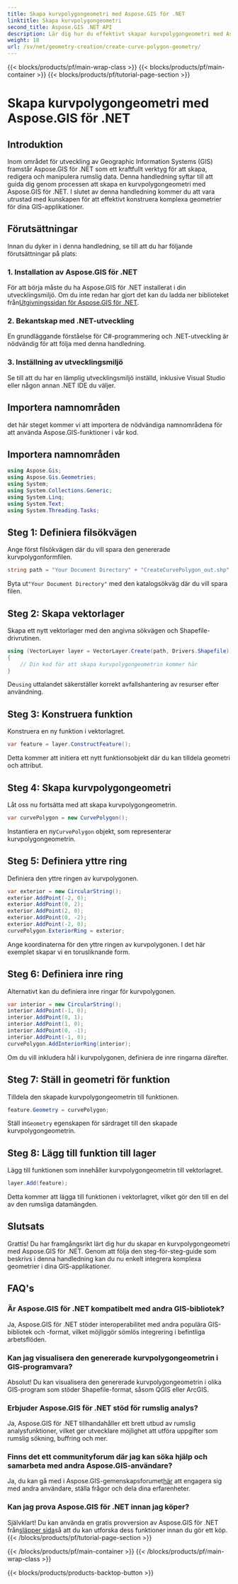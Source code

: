 ```yaml
---
title: Skapa kurvpolygongeometri med Aspose.GIS för .NET
linktitle: Skapa kurvpolygongeometri
second_title: Aspose.GIS .NET API
description: Lär dig hur du effektivt skapar kurvpolygongeometri med Aspose.GIS för .NET. Följ vår steg-för-steg-guide för sömlös in i dina GIS-applikationer.
weight: 18
url: /sv/net/geometry-creation/create-curve-polygon-geometry/
---
```


{{< blocks/products/pf/main-wrap-class >}}
{{< blocks/products/pf/main-container >}}
{{< blocks/products/pf/tutorial-page-section >}}

# Skapa kurvpolygongeometri med Aspose.GIS för .NET

## Introduktion
Inom området för utveckling av Geographic Information Systems (GIS) framstår Aspose.GIS för .NET som ett kraftfullt verktyg för att skapa, redigera och manipulera rumslig data. Denna handledning syftar till att guida dig genom processen att skapa en kurvpolygongeometri med Aspose.GIS för .NET. I slutet av denna handledning kommer du att vara utrustad med kunskapen för att effektivt konstruera komplexa geometrier för dina GIS-applikationer.
## Förutsättningar
Innan du dyker in i denna handledning, se till att du har följande förutsättningar på plats:
### 1. Installation av Aspose.GIS för .NET
 För att börja måste du ha Aspose.GIS för .NET installerat i din utvecklingsmiljö. Om du inte redan har gjort det kan du ladda ner biblioteket från[Utgivningssidan för Aspose.GIS för .NET](https://releases.aspose.com/gis/net/).
### 2. Bekantskap med .NET-utveckling
En grundläggande förståelse för C#-programmering och .NET-utveckling är nödvändig för att följa med denna handledning.
### 3. Inställning av utvecklingsmiljö
Se till att du har en lämplig utvecklingsmiljö inställd, inklusive Visual Studio eller någon annan .NET IDE du väljer.

## Importera namnområden
det här steget kommer vi att importera de nödvändiga namnområdena för att använda Aspose.GIS-funktioner i vår kod.
## Importera namnområden
```csharp
using Aspose.Gis;
using Aspose.Gis.Geometries;
using System;
using System.Collections.Generic;
using System.Linq;
using System.Text;
using System.Threading.Tasks;
```

## Steg 1: Definiera filsökvägen
Ange först filsökvägen där du vill spara den genererade kurvpolygonformfilen.
```csharp
string path = "Your Document Directory" + "CreateCurvePolygon_out.shp";
```
 Byta ut`"Your Document Directory"` med den katalogsökväg där du vill spara filen.
## Steg 2: Skapa vektorlager
Skapa ett nytt vektorlager med den angivna sökvägen och Shapefile-drivrutinen.
```csharp
using (VectorLayer layer = VectorLayer.Create(path, Drivers.Shapefile))
{
    // Din kod för att skapa kurvpolygongeometrin kommer här
}
```
 De`using` uttalandet säkerställer korrekt avfallshantering av resurser efter användning.
## Steg 3: Konstruera funktion
Konstruera en ny funktion i vektorlagret.
```csharp
var feature = layer.ConstructFeature();
```
Detta kommer att initiera ett nytt funktionsobjekt där du kan tilldela geometri och attribut.
## Steg 4: Skapa kurvpolygongeometri
Låt oss nu fortsätta med att skapa kurvpolygongeometrin.
```csharp
var curvePolygon = new CurvePolygon();
```
 Instantiera en ny`CurvePolygon` objekt, som representerar kurvpolygongeometrin.
## Steg 5: Definiera yttre ring
Definiera den yttre ringen av kurvpolygonen.
```csharp
var exterior = new CircularString();
exterior.AddPoint(-2, 0);
exterior.AddPoint(0, 2);
exterior.AddPoint(2, 0);
exterior.AddPoint(0, -2);
exterior.AddPoint(-2, 0);
curvePolygon.ExteriorRing = exterior;
```
Ange koordinaterna för den yttre ringen av kurvpolygonen. I det här exemplet skapar vi en torusliknande form.
## Steg 6: Definiera inre ring
Alternativt kan du definiera inre ringar för kurvpolygonen.
```csharp
var interior = new CircularString();
interior.AddPoint(-1, 0);
interior.AddPoint(0, 1);
interior.AddPoint(1, 0);
interior.AddPoint(0, -1);
interior.AddPoint(-1, 0);
curvePolygon.AddInteriorRing(interior);
```
Om du vill inkludera hål i kurvpolygonen, definiera de inre ringarna därefter.
## Steg 7: Ställ in geometri för funktion
Tilldela den skapade kurvpolygongeometrin till funktionen.
```csharp
feature.Geometry = curvePolygon;
```
 Ställ in`Geometry` egenskapen för särdraget till den skapade kurvpolygongeometrin.
## Steg 8: Lägg till funktion till lager
Lägg till funktionen som innehåller kurvpolygongeometrin till vektorlagret.
```csharp
layer.Add(feature);
```
Detta kommer att lägga till funktionen i vektorlagret, vilket gör den till en del av den rumsliga datamängden.

## Slutsats
Grattis! Du har framgångsrikt lärt dig hur du skapar en kurvpolygongeometri med Aspose.GIS för .NET. Genom att följa den steg-för-steg-guide som beskrivs i denna handledning kan du nu enkelt integrera komplexa geometrier i dina GIS-applikationer.
## FAQ's
### Är Aspose.GIS för .NET kompatibelt med andra GIS-bibliotek?
Ja, Aspose.GIS för .NET stöder interoperabilitet med andra populära GIS-bibliotek och -format, vilket möjliggör sömlös integrering i befintliga arbetsflöden.
### Kan jag visualisera den genererade kurvpolygongeometrin i GIS-programvara?
Absolut! Du kan visualisera den genererade kurvpolygongeometrin i olika GIS-program som stöder Shapefile-format, såsom QGIS eller ArcGIS.
### Erbjuder Aspose.GIS för .NET stöd för rumslig analys?
Ja, Aspose.GIS för .NET tillhandahåller ett brett utbud av rumslig analysfunktioner, vilket ger utvecklare möjlighet att utföra uppgifter som rumslig sökning, buffring och mer.
### Finns det ett communityforum där jag kan söka hjälp och samarbeta med andra Aspose.GIS-användare?
 Ja, du kan gå med i Aspose.GIS-gemenskapsforumet[här](https://forum.aspose.com/c/gis/33) att engagera sig med andra användare, ställa frågor och dela dina erfarenheter.
### Kan jag prova Aspose.GIS för .NET innan jag köper?
 Självklart! Du kan använda en gratis provversion av Aspose.GIS för .NET från[släpper sida](https://releases.aspose.com/)så att du kan utforska dess funktioner innan du gör ett köp.
{{< /blocks/products/pf/tutorial-page-section >}}

{{< /blocks/products/pf/main-container >}}
{{< /blocks/products/pf/main-wrap-class >}}

{{< blocks/products/products-backtop-button >}}
